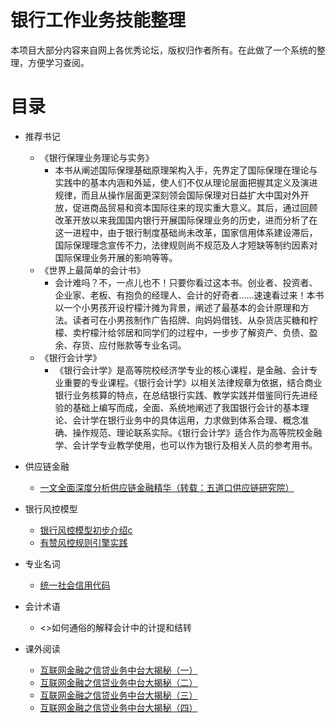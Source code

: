 # 银行工作业务技能整理

本项目大部分内容来自网上各优秀论坛，版权归作者所有。在此做了一个系统的整理，方便学习查阅。

目录
====

* 推荐书记
     * 《银行保理业务理论与实务》
        * 本书从阐述国际保理基础原理架构入手，先界定了国际保理在理论与实践中的基本内涵和外延，使人们不仅从理论层面把握其定义及演进规律，而且从操作层面更深刻领会国际保理对日益扩大中国对外开放，促进商品贸易和资本国际往来的现实重大意义。其后，通过回顾改革开放以来我国国内银行开展国际保理业务的历史，进而分析了在这一进程中，由于银行制度基础尚未改革，国家信用体系建设滞后，国际保理理念宣传不力，法律规则尚不规范及人才短缺等制约因素对国际保理业务开展的影响等等。
     * 《世界上最简单的会计书》
        * 会计难吗？不，一点儿也不！只要你看过这本书。创业者、投资者、企业家、老板、有抱负的经理人、会计的好奇者……速速看过来！本书以一个小男孩开设柠檬汁摊为背景，阐述了最基本的会计原理和方法。读者可在小男孩制作广告招牌、向妈妈借钱、从杂货店买糖和柠檬、卖柠檬汁给邻居和同学们的过程中，一步步了解资产、负债、盈余、存货、应付账款等专业名词。
     * 《银行会计学》
        * 《银行会计学》是高等院校经济学专业的核心课程，是金融、会计专业重要的专业课程。《银行会计学》以相关法律规章为依据，结合商业银行业务核算的特点，在总结银行实践、教学实践并借鉴同行先进经验的基础上编写而成，全面、系统地阐述了我国银行会计的基本理论、会计学在银行业务中的具体运用，力求做到体系合理、概念准确、操作规范、理论联系实际。《银行会计学》适合作为高等院校金融学、会计学专业教学使用，也可以作为银行及相关人员的参考用书。

* 供应链金融

     * <a href="https://github.com/Mein-Augenstern/Bank-Job-Guide/blob/main/docs/%E4%B8%80%E6%96%87%E5%85%A8%E9%9D%A2%E6%B7%B1%E5%BA%A6%E5%88%86%E6%9E%90%E4%BE%9B%E5%BA%94%E9%93%BE%E9%87%91%E8%9E%8D%E7%B2%BE%E5%8D%8E.md">一文全面深度分析供应链金融精华（转载：五道口供应链研究院）</a>

* 银行风控模型

    * <a href="">银行风控模型初步介绍c</a>
    * <a href="https://tech.youzan.com/rules-engine/">有赞风控规则引擎实践</a>

* 专业名词

    * <a href="https://github.com/Mein-Augenstern/Bank-Job-Guide/blob/main/docs/noun/society/%E7%BB%9F%E4%B8%80%E7%A4%BE%E4%BC%9A%E4%BF%A1%E7%94%A8%E4%BB%A3%E7%A0%81.md">统一社会信用代码</a>

* 会计术语

    * <>如何通俗的解释会计中的计提和结转</a>

* 课外阅读
    * <a href="https://zhuanlan.zhihu.com/p/163783197">互联网金融之信贷业务中台大揭秘（一）</a>
    * <a href="https://zhuanlan.zhihu.com/p/163783994">互联网金融之信贷业务中台大揭秘（二）</a>
    * <a href="https://zhuanlan.zhihu.com/p/188608807">互联网金融之信贷业务中台大揭秘（三）</a>
    * <a href="https://zhuanlan.zhihu.com/p/347892998">互联网金融之信贷业务中台大揭秘（四）</a>


